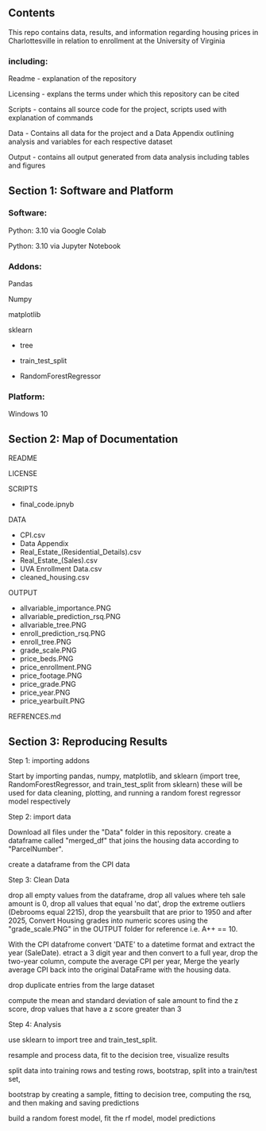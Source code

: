 ## Contents
This repo contains data, results, and information regarding housing prices in Charlottesville in relation to enrollment at the University of Virginia

### including: 

Readme - explanation of the repository

Licensing - explans the terms under which this repository can be cited

Scripts - contains all source code for the project, scripts used with explanation of commands

Data - Contains all data for the project and a Data Appendix outlining analysis and variables for each respective dataset

Output - contains all output generated from data analysis including tables and figures 

## Section 1: Software and Platform

### Software:

Python: 3.10 via Google Colab

Python: 3.10 via Jupyter Notebook

### Addons: 

Pandas

Numpy

matplotlib

sklearn

- tree

- train_test_split

- RandomForestRegressor

### Platform:

Windows 10

## Section 2: Map of Documentation

README

LICENSE

SCRIPTS

- final_code.ipnyb

DATA

- CPI.csv
- Data Appendix
- Real_Estate_(Residential_Details).csv
- Real_Estate_(Sales).csv
- UVA Enrollment Data.csv
- cleaned_housing.csv
  
OUTPUT

- allvariable_importance.PNG
- allvariable_prediction_rsq.PNG
- allvariable_tree.PNG
- enroll_prediction_rsq.PNG
- enroll_tree.PNG
- grade_scale.PNG
- price_beds.PNG
- price_enrollment.PNG
- price_footage.PNG
- price_grade.PNG
- price_year.PNG
- price_yearbuilt.PNG

REFRENCES.md

## Section 3: Reproducing Results

Step 1: importing addons

Start by importing pandas, numpy, matplotlib, and sklearn (import tree, RandomForestRegressor, and train_test_split from sklearn) these will be used for data cleaning, plotting, and running a random forest regressor model respectively

Step 2: import data

Download all files under the "Data" folder in this repository. create a dataframe called "merged_df" that joins the housing data according to "ParcelNumber". 

create a dataframe from the CPI data 

Step 3: Clean Data

drop all empty values from the dataframe, drop all values where teh sale amount is 0, drop all values that equal 'no dat', drop the extreme outliers (Debrooms equal 2215), drop the yearsbuilt that are prior to 1950 and after 2025, Convert Housing grades into numeric scores using the "grade_scale.PNG" in the OUTPUT folder for reference i.e. A++ == 10. 

With the CPI datafrome convert 'DATE' to a datetime format and extract the year (SaleDate). etract a 3 digit year and then convert to a full year, drop the two-year column, compute the average CPI per year, Merge the yearly average CPI back into the original DataFrame with the housing data.

drop duplicate entries from the large dataset

compute the mean and standard deviation of sale amount to find the z score, drop values that have a z score greater than 3

Step 4: Analysis

use sklearn to import tree and train_test_split. 

resample and process data, fit to the decision tree, visualize results

split data into training rows and testing rows, bootstrap, split into a train/test set,

bootstrap by creating a sample, fitting to decision tree, computing the rsq, and then making and saving predictions

build a random forest model, fit the rf model, model predictions
